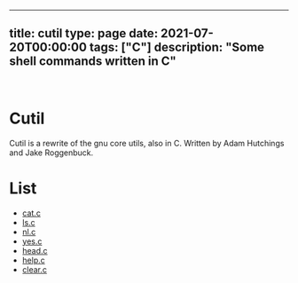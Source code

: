 
---
title: cutil
type: page
date: 2021-07-20T00:00:00
tags: ["C"]
description: "Some shell commands written in C"
---


<br>

# Cutil
Cutil is a rewrite of the gnu core utils, also in C. Written by Adam Hutchings and Jake Roggenbuck.

# List
- [cat.c](src/cat.c)
- [ls.c](src/ls.c)
- [nl.c](src/nl.c)
- [yes.c](src/yes.c)
- [head.c](src/head.c)
- [help.c](src/help.c)
- [clear.c](src/clear.c)
